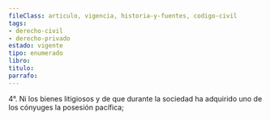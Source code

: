 ```yaml
---
fileClass: articulo, vigencia, historia-y-fuentes, codigo-civil
tags:
- derecho-civil
- derecho-privado
estado: vigente
tipo: enumerado
libro:
titulo:
parrafo:
---
```

4°. Ni los bienes litigiosos y de que durante la sociedad ha adquirido uno de los cónyuges la posesión pacífica;